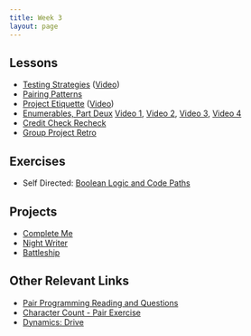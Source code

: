 ```yaml
---
title: Week 3
layout: page
---
```


## Lessons

* [Testing Strategies](../lessons/testing_strategies_and_encapsulation) ([Video](https://vimeo.com/161526035))
* [Pairing Patterns](../lessons/pairing_patterns)
* [Project Etiquette](../lessons/ruby_project_etiquette) ([Video](http://vimeo.com/161695195))
* [Enumerables, Part Deux](../lessons/intermediate_enumerables) [Video 1](https://vimeo.com/161675625), [Video 2](https://vimeo.com/161677741), [Video 3](https://vimeo.com/161678930), [Video 4](https://vimeo.com/161680127)
* [Credit Check Recheck](../lessons/credit_check_recheck)
* [Group Project Retro](../lessons/group_project_retro)

## Exercises

* Self Directed: [Boolean Logic and Code Paths](../lessons/boolean_logic)

## Projects

* [Complete Me](../projects/complete_me)
* [Night Writer](../projects/night_writer)
* [Battleship](../projects/battleship)

## Other Relevant Links

* [Pair Programming Reading and Questions](https://github.com/turingschool/challenges/blob/master/pair_programming_reading.markdown)
* [Character Count - Pair Exercise](https://github.com/turingschool/challenges/blob/master/character_count.markdown)
* [Dynamics: Drive](https://github.com/turingschool/dynamics/blob/master/drive.markdown)
